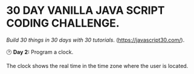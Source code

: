 # 30 DAY VANILLA JAVA SCRIPT CODING CHALLENGE.
_Build 30 things in 30 days with 30 tutorials_.
(https://javascript30.com/).

:clock2: **Day 2:** Program a clock.

The clock shows the real time in the time zone where the user is located.
